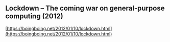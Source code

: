 ## Lockdown – The coming war on general-purpose computing (2012)
  
  [https://boingboing.net/2012/01/10/lockdown.html](https://boingboing.net/2012/01/10/lockdown.html)